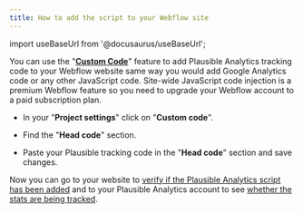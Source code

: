 ```yaml
---
title: How to add the script to your Webflow site
---
```


import useBaseUrl from '@docusaurus/useBaseUrl';

You can use the "**[Custom Code](https://university.webflow.com/lesson/custom-code-in-the-head-and-body-tags)**" feature to add Plausible Analytics tracking code to your Webflow website same way you would add Google Analytics code or any other JavaScript code. Site-wide JavaScript code injection is a premium Webflow feature so you need to upgrade your Webflow account to a paid subscription plan.

* In your "**Project settings**" click on "**Custom code**".

* Find the "**Head code**" section.

* Paste your Plausible tracking code in the "**Head code**" section and save changes.

Now you can go to your website to [verify if the Plausible Analytics script has been added](plausible-script.md#verify-if-the-script-is-installed-on-your-site) and to your Plausible Analytics account to see [whether the stats are being tracked](verify-integration.md).
